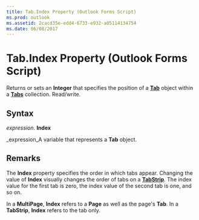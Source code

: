 ```yaml
---
title: Tab.Index Property (Outlook Forms Script)
ms.prod: outlook
ms.assetid: 2cacd35e-edd4-6733-e932-a05114134754
ms.date: 06/08/2017
---
```



# Tab.Index Property (Outlook Forms Script)

Returns or sets an  **Integer** that specifies the position of a **[Tab](Outlook.tab.md)** object within a **[Tabs](Outlook.tabs.md)** collection. Read/write.


## Syntax

 _expression_. **Index**

 _expression_A variable that represents a  **Tab** object.


## Remarks

The  **Index** property specifies the order in which tabs appear. Changing the value of **Index** visually changes the order of tabs on a **[TabStrip](Outlook.tabstrip.md)**. The index value for the first tab is zero, the index value of the second tab is one, and so on.

In a  **MultiPage**,  **Index** refers to a **Page** as well as the page's **Tab**. In a  **TabStrip**,  **Index** refers to the tab only.


